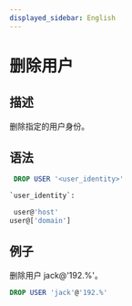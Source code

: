 ```yaml
---
displayed_sidebar: English
---
```


# 删除用户

## 描述

删除指定的用户身份。

## 语法

```sql
 DROP USER '<user_identity>'

`user_identity`:

 user@'host'
user@['domain']
```

## 例子

删除用户 jack@'192.%'。

```sql
DROP USER 'jack'@'192.%'